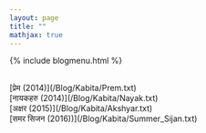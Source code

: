 ```yaml
---
layout: page
title: ""
mathjax: true
---
```


{% include blogmenu.html %}


<br>
[प्रेम (2014)](/Blog/Kabita/Prem.txt)

<br>
[नायकहरु (2014)](/Blog/Kabita/Nayak.txt)

<br>
[अक्षर (2015)](/Blog/Kabita/Akshyar.txt)

<br>
[समर सिजन (2016))](/Blog/Kabita/Summer_Sijan.txt)

